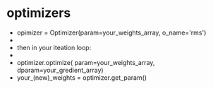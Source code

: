 # optimizers

- opimizer = Optimizer(param=your_weights_array, o_name='rms')
- 
- then in your iteation loop:
- 
- optimizer.optimize( param=your_weights_array, dparam=your_gredient_array) 
- your_(new)_weights = optimizer.get_param()
